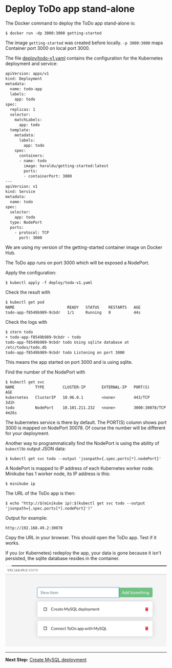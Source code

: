# Deploy ToDo app stand-alone

The Docker command to deploy the ToDo app stand-alone is:

```
$ docker run -dp 3000:3000 getting-started
```

The image `getting-started` was created before locally.
`-p 3000:3000` maps Container port 3000 on local port 3000.

The file [deploy/todo-v1.yaml](../deploy/todo-v1.yaml) contains the configuration for the Kubernetes deployment and service:

```
apiVersion: apps/v1
kind: Deployment
metadata:
  name: todo-app
  labels:
    app: todo
spec:
  replicas: 1
  selector:
    matchLabels:
      app: todo
  template:
    metadata:
      labels:
        app: todo
    spec:
      containers:
      - name: todo
        image: haraldu/getting-started:latest
        ports:
        - containerPort: 3000
---
apiVersion: v1
kind: Service
metadata:
  name: todo
spec:
  selector:
    app: todo
  type: NodePort
  ports:
    - protocol: TCP
      port: 3000
```

We are using my version of the getting-started container image on Docker Hub.

The ToDo app runs on port 3000 which will be exposed a NodePort.

Apply the configuration:

```
$ kubectl apply -f deploy/todo-v1.yaml
```

Check the result with

```
$ kubectl get pod
NAME                       READY   STATUS    RESTARTS   AGE
todo-app-f8549b989-9cbdr   1/1     Running   0          44s
```

Check the logs with

```
$ stern todo
+ todo-app-f8549b989-9cbdr › todo
todo-app-f8549b989-9cbdr todo Using sqlite database at /etc/todos/todo.db
todo-app-f8549b989-9cbdr todo Listening on port 3000
```

This means the app started on port 3000 and is using sqlite.

Find the number of the NodePort with

```
$ kubectl get svc
NAME         TYPE        CLUSTER-IP       EXTERNAL-IP   PORT(S)          AGE
kubernetes   ClusterIP   10.96.0.1        <none>        443/TCP          3d1h
todo         NodePort    10.101.211.232   <none>        3000:30078/TCP   4m26s
```

The kubernetes service is there by default.
The PORT(S) column shows port 3000 is mapped on NodePort 30078. Of course the number will be different for your deployment.

Another way to programmatically find the NodePort is using the ability of `kubectl`to output JSON data:

```
$ kubectl get svc todo --output 'jsonpath={.spec.ports[*].nodePort}'
```

A NodePort is mapped to IP address of each Kubernetes worker node. Minikube has 1 worker node, its IP address is this:

```
$ minikube ip
```

The URL of the ToDo app is then:

``` 
$ echo "http://$(minikube ip):$(kubectl get svc todo --output 'jsonpath={.spec.ports[*].nodePort}')"
```

Output for example:
```
http://192.168.49.2:30078
```

Copy the URL in your browser. This should open the ToDo app. Test if it works. 

If you (or Kubernetes) redeploy the app, your data is gone because it isn't persisted, the sqlite database resides in the container.

![](todo-app.png)

---

**Next Step:** [Create MySQL deployment](lab2.md) 
